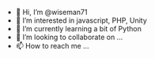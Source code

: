 - 👋 Hi, I’m @wiseman71
- 👀 I’m interested in javascript, PHP, Unity
- 🌱 I’m currently learning a bit of Python
- 💞️ I’m looking to collaborate on ...
- 📫 How to reach me ...

<!---
wiseman71/wiseman71 is a ✨ special ✨ repository because its `README.md` (this file) appears on your GitHub profile.
You can click the Preview link to take a look at your changes.
--->
